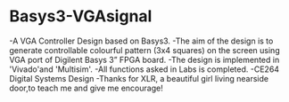 # Basys3-VGAsignal
-A VGA Controller Design based on Basys3.
-The aim of the design is to generate controllable colourful pattern (3x4 squares) on the screen using VGA port of Digilent Basys 3” FPGA board.
-The design is implemented in 'Vivado'and 'Multisim'.
-All functions asked in Labs is completed.
-CE264 Digital Systems Design
-Thanks for XLR, a beautiful girl living nearside door,to teach me and give me encourage!
